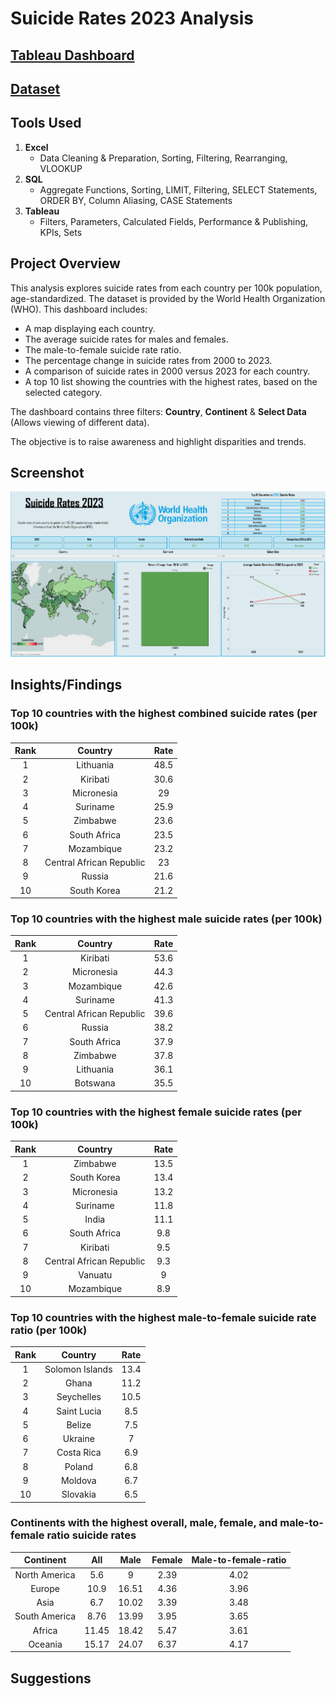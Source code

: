 # Suicide Rates 2023 Analysis

## [Tableau Dashboard](https://public.tableau.com/views/SuicideRates20231/SuicideRates2023?:language=en-US&:sid=&:redirect=auth&:display_count=n&:origin=viz_share_link)
## [**Dataset**](https://github.com/Neel-517/Suicide-Rates-2023/blob/552985d76d524408d99cec7a11e40f843fe22684/world_suicide_rate_2023.csv)

## **Tools Used**

1. **Excel**
   - Data Cleaning & Preparation, Sorting, Filtering, Rearranging, VLOOKUP
2. **SQL**
   - Aggregate Functions, Sorting, LIMIT, Filtering, SELECT Statements, ORDER BY, Column Aliasing, CASE Statements
3. **Tableau**
   - Filters, Parameters, Calculated Fields, Performance & Publishing, KPIs, Sets

## **Project Overview**
This analysis explores suicide rates from each country per 100k population, age-standardized. The dataset is provided by the World Health Organization (WHO). This dashboard includes:
- A map displaying each country.
- The average suicide rates for males and females.
- The male-to-female suicide rate ratio.
- The percentage change in suicide rates from 2000 to 2023.
- A comparison of suicide rates in 2000 versus 2023 for each country.
- A top 10 list showing the countries with the highest rates, based on the selected category.

The dashboard contains three filters: **Country**, **Continent** & **Select Data** (Allows viewing of different data).

The objective is to raise awareness and highlight disparities and trends.

## **Screenshot**
![image alt](https://github.com/Neel-517/Suicide-Rates-2023/blob/08d23e3cd6eb283d7066d7cf58e2ce53197bf83d/Screenshot/Dashboard.png)

## **Insights/Findings**
### **Top 10 countries with the highest combined suicide rates (per 100k)** 
Rank | Country| Rate 
:---:|:---:|:---:
1 | Lithuania | 48.5
2 | Kiribati | 30.6
3 | Micronesia | 29
4 | Suriname | 25.9
5 | Zimbabwe | 23.6
6 | South Africa | 23.5
7 | Mozambique | 23.2
8 | Central African Republic | 23
9 | Russia | 21.6
10 | South Korea |21.2

### **Top 10 countries with the highest male suicide rates (per 100k)** 
Rank | Country| Rate 
:---:|:---:|:---:
1 | Kiribati | 53.6
2 | Micronesia | 44.3
3 | Mozambique | 42.6
4 | Suriname | 41.3
5 | Central African Republic | 39.6
6 | Russia | 38.2
7 | South Africa | 37.9
8 | Zimbabwe | 37.8
9 | Lithuania | 36.1
10 | Botswana | 35.5

### **Top 10 countries with the highest female suicide rates (per 100k)** 
Rank | Country| Rate 
:---:|:---:|:---:
1 | Zimbabwe | 13.5
2 | South Korea | 13.4
3 | Micronesia | 13.2
4 | Suriname | 11.8
5 | India | 11.1
6 |South Africa | 9.8
7 | Kiribati | 9.5
8 | Central African Republic | 9.3
9 | Vanuatu | 9
10 | Mozambique | 8.9



### **Top 10 countries with the highest male-to-female suicide rate ratio (per 100k)** 
Rank | Country| Rate 
:---:|:---:|:---:
1 | Solomon Islands | 13.4
2 | Ghana | 11.2
3 | Seychelles | 10.5
4 | Saint Lucia | 8.5
5 | Belize | 7.5
6 | Ukraine | 7
7 | Costa Rica | 6.9
8 | Poland | 6.8
9 | Moldova | 6.7
10 | Slovakia | 6.5

### **Continents with the highest overall, male, female, and male-to-female ratio suicide rates** 
Continent | All | Male | Female | Male-to-female-ratio
:---:|:---:|:---:|:---:|:---:|
North America	| 5.6	| 9	| 2.39 | 4.02
Europe	| 10.9	| 16.51	| 4.36 | 3.96
Asia	| 6.7	| 10.02	| 3.39 | 3.48
South America |	8.76	| 13.99	| 3.95 | 3.65
Africa	| 11.45	| 18.42	| 5.47 | 3.61
Oceania	| 15.17	|24.07	| 6.37 | 4.17

## **Suggestions**
